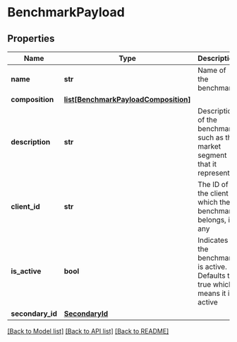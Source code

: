 # BenchmarkPayload

## Properties
Name | Type | Description | Notes
------------ | ------------- | ------------- | -------------
**name** | **str** | Name of the benchmark | 
**composition** | [**list[BenchmarkPayloadComposition]**](BenchmarkPayloadComposition.md) |  | [optional] 
**description** | **str** | Description of the benchmark such as the market segment that it represents | [optional] 
**client_id** | **str** | The ID of the client to which the benchmark belongs, if any | [optional] 
**is_active** | **bool** | Indicates if the benchmark is active. Defaults to true which means it is active | [optional] [default to True]
**secondary_id** | [**SecondaryId**](SecondaryId.md) |  | [optional] 

[[Back to Model list]](../README.md#documentation-for-models) [[Back to API list]](../README.md#documentation-for-api-endpoints) [[Back to README]](../README.md)


